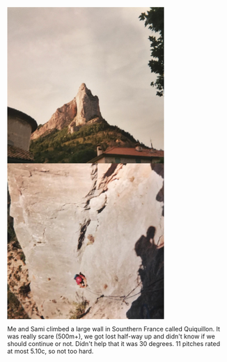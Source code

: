 
<img src="https://github.com/WisangSugiarta/wisangsugiarta.github.io/blob/master/_posts/IMG_1897.jpeg" width="360" height="358.5" align="middle"/>
<img src="https://github.com/WisangSugiarta/wisangsugiarta.github.io/blob/master/_posts/IMG_1898.jpeg" width="360" height="358.5" align="middle"/>


Me and Sami climbed a large wall in Sounthern France called Quiquillon. It was really scare (500m+), we got lost half-way up and didn't know if we should continue or not. Didn't help that it was 30 degrees. 11 pitches rated at most 5.10c, so not too hard.


